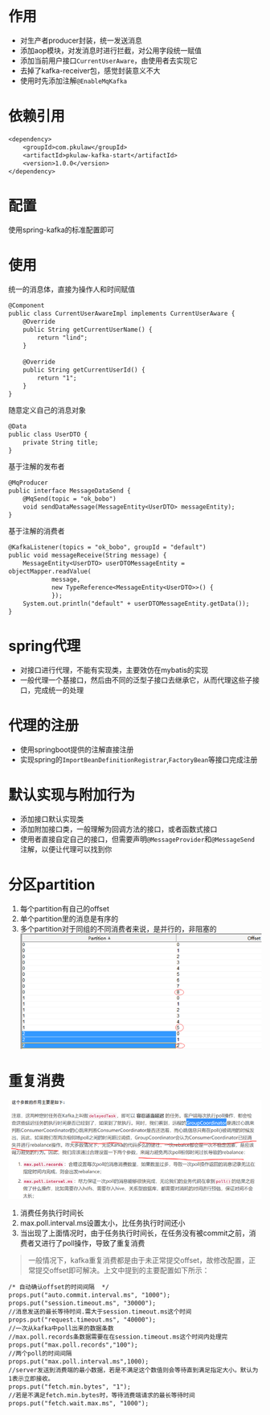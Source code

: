 # 作用
* 对生产者producer封装，统一发送消息
* 添加aop模块，对发消息时进行拦截，对公用字段统一赋值 
* 添加当前用户接口`CurrentUserAware`，由使用者去实现它
* 去掉了kafka-receiver包，感觉封装意义不大
* 使用时先添加注解`@EnableMqKafka`

# 依赖引用
```
<dependency>
    <groupId>com.pkulaw</groupId>
    <artifactId>pkulaw-kafka-start</artifactId>
    <version>1.0.0</version>
</dependency>
```
# 配置
使用spring-kafka的标准配置即可

# 使用
统一的消息体，直接为操作人和时间赋值
```
@Component
public class CurrentUserAwareImpl implements CurrentUserAware {
    @Override
    public String getCurrentUserName() {
        return "lind";
    }

    @Override
    public String getCurrentUserId() {
        return "1";
    }
}
```
随意定义自己的消息对象
```
@Data
public class UserDTO {
    private String title;
}

```
基于注解的发布者
```
@MqProducer
public interface MessageDataSend {
    @MqSend(topic = "ok_bobo")
    void sendDataMessage(MessageEntity<UserDTO> messageEntity);
}
```
基于注解的消费者
```
@KafkaListener(topics = "ok_bobo", groupId = "default")
public void messageReceive(String message) {
    MessageEntity<UserDTO> userDTOMessageEntity = objectMapper.readValue(
            message,
            new TypeReference<MessageEntity<UserDTO>>() {
            });
    System.out.println("default" + userDTOMessageEntity.getData());
}
```

# spring代理
* 对接口进行代理，不能有实现类，主要效仿在mybatis的实现
* 一般代理一个基接口，然后由不同的泛型子接口去继承它，从而代理这些子接口，完成统一的处理
# 代理的注册
* 使用springboot提供的注解直接注册
* 实现spring的`ImportBeanDefinitionRegistrar`,`FactoryBean`等接口完成注册
# 默认实现与附加行为
* 添加接口默认实现类
* 添加附加接口类，一般理解为回调方法的接口，或者函数式接口
* 使用者直接自定自己的接口，但需要声明`@MessageProvider`和`@MessageSend`注解，以便让代理可以找到你

# 分区partition
1. 每个partition有自己的offset
2. 单个partition里的消息是有序的
3. 多个partition对于同组的不同消费者来说，是并行的，非阻塞的
![](./assets/readme-1624427613576.png)

# 重复消费
![](./assets/readme-1624504867337.png)
1. 消费任务执行时间长
2. max.poll.interval.ms设置太小，比任务执行时间还小
3. 当出现了上面情况时，由于任务执行时间长，在任务没有被commit之前，消费者又进行了poll操作，导致了重复消费
 > 一般情况下，kafka重复消费都是由于未正常提交offset，故修改配置，正常提交offset即可解决。上文中提到的主要配置如下所示：
```
/* 自动确认offset的时间间隔  */
props.put("auto.commit.interval.ms", "1000");
props.put("session.timeout.ms", "30000");
//消息发送的最长等待时间.需大于session.timeout.ms这个时间
props.put("request.timeout.ms", "40000");
//一次从kafka中poll出来的数据条数
//max.poll.records条数据需要在在session.timeout.ms这个时间内处理完
props.put("max.poll.records","100");
//两个poll的时间间隔
props.put("max.poll.interval.ms",1000);
//server发送到消费端的最小数据，若是不满足这个数值则会等待直到满足指定大小。默认为1表示立即接收。
props.put("fetch.min.bytes", "1");
//若是不满足fetch.min.bytes时，等待消费端请求的最长等待时间
props.put("fetch.wait.max.ms", "1000");
```